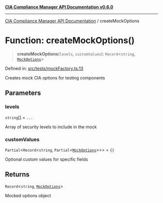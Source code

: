 [**CIA Compliance Manager API Documentation v0.6.0**](../README.md)

***

[CIA Compliance Manager API Documentation](../globals.md) / createMockOptions

# Function: createMockOptions()

> **createMockOptions**(`levels`, `customValues`): `Record`\<`string`, [`MockOptions`](../interfaces/MockOptions.md)\>

Defined in: [src/tests/mockFactory.ts:13](https://github.com/Hack23/cia-compliance-manager/blob/main/src/tests/mockFactory.ts#L13)

Creates mock CIA options for testing components

## Parameters

### levels

`string`[] = `...`

Array of security levels to include in the mock

### customValues

`Partial`\<`Record`\<`string`, `Partial`\<[`MockOptions`](../interfaces/MockOptions.md)\>\>\> = `{}`

Optional custom values for specific fields

## Returns

`Record`\<`string`, [`MockOptions`](../interfaces/MockOptions.md)\>

Mocked options object
